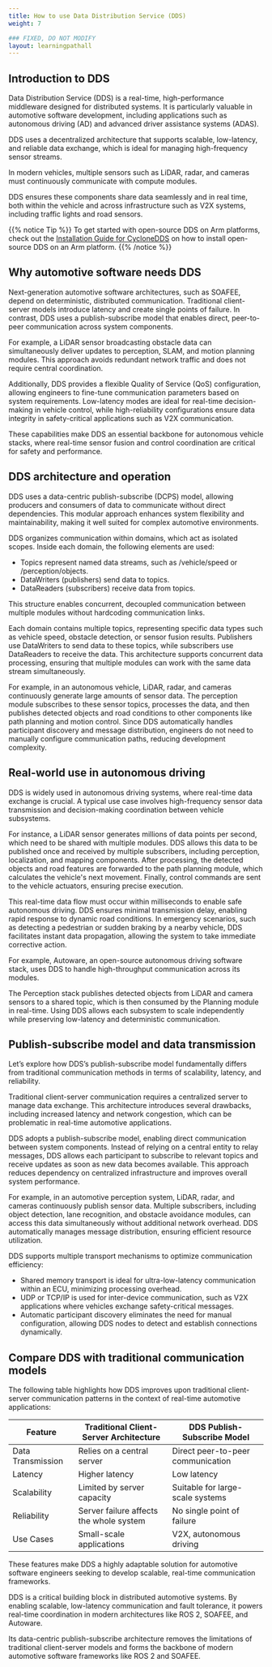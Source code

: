 ```yaml
---
title: How to use Data Distribution Service (DDS)
weight: 7

### FIXED, DO NOT MODIFY
layout: learningpathall
---
```


## Introduction to DDS
Data Distribution Service (DDS) is a real-time, high-performance middleware designed for distributed systems.
It is particularly valuable in automotive software development, including applications such as autonomous driving (AD) and advanced driver assistance systems (ADAS). 

DDS uses a decentralized architecture that supports scalable, low-latency, and reliable data exchange, which is ideal for managing high-frequency sensor streams.

In modern vehicles, multiple sensors such as LiDAR, radar, and cameras must continuously communicate with compute modules. 

DDS ensures these components share data seamlessly and in real time, both within the vehicle and across infrastructure such as V2X systems, including traffic lights and road sensors.

{{% notice Tip %}}
To get started with open-source DDS on Arm platforms, check out the [Installation Guide for CycloneDDS](https://learn.arm.com/install-guides/cyclonedds) on how to install open-source DDS on an Arm platform.
{{% /notice %}}


## Why automotive software needs DDS

Next-generation automotive software architectures, such as SOAFEE, depend on deterministic, distributed communication. Traditional client-server models introduce latency and create single points of failure. In contrast, DDS uses a publish-subscribe model that enables direct, peer-to-peer communication across system components.

For example, a LiDAR sensor broadcasting obstacle data can simultaneously deliver updates to perception, SLAM, and motion planning modules. This approach avoids redundant network traffic and does not require central coordination.

Additionally, DDS provides a flexible Quality of Service (QoS) configuration, allowing engineers to fine-tune communication parameters based on system requirements. Low-latency modes are ideal for real-time decision-making in vehicle control, while high-reliability configurations ensure data integrity in safety-critical applications such as V2X communication.

These capabilities make DDS an essential backbone for autonomous vehicle stacks, where real-time sensor fusion and control coordination are critical for safety and performance.

## DDS architecture and operation

DDS uses a data-centric publish-subscribe (DCPS) model, allowing producers and consumers of data to communicate without direct dependencies. This modular approach enhances system flexibility and maintainability, making it well suited for complex automotive environments.

DDS organizes communication within domains, which act as isolated scopes. Inside each domain, the following elements are used:
- Topics represent named data streams, such as /vehicle/speed or /perception/objects.
- DataWriters (publishers) send data to topics.
- DataReaders (subscribers) receive data from topics.

This structure enables concurrent, decoupled communication between multiple modules without hardcoding communication links.

Each domain contains multiple topics, representing specific data types such as vehicle speed, obstacle detection, or sensor fusion results. Publishers use DataWriters to send data to these topics, while subscribers use DataReaders to receive the data. This architecture supports concurrent data processing, ensuring that multiple modules can work with the same data stream simultaneously.

For example, in an autonomous vehicle, LiDAR, radar, and cameras continuously generate large amounts of sensor data. The perception module subscribes to these sensor topics, processes the data, and then publishes detected objects and road conditions to other components like path planning and motion control. Since DDS automatically handles participant discovery and message distribution, engineers do not need to manually configure communication paths, reducing development complexity.

## Real-world use in autonomous driving

DDS is widely used in autonomous driving systems, where real-time data exchange is crucial. A typical use case involves high-frequency sensor data transmission and decision-making coordination between vehicle subsystems.

For instance, a LiDAR sensor generates millions of data points per second, which need to be shared with multiple modules. DDS allows this data to be published once and received by multiple subscribers, including perception, localization, and mapping components. After processing, the detected objects and road features are forwarded to the path planning module, which calculates the vehicle's next movement. Finally, control commands are sent to the vehicle actuators, ensuring precise execution.

This real-time data flow must occur within milliseconds to enable safe autonomous driving. DDS ensures minimal transmission delay, enabling rapid response to dynamic road conditions. In emergency scenarios, such as detecting a pedestrian or sudden braking by a nearby vehicle, DDS facilitates instant data propagation, allowing the system to take immediate corrective action.

For example, Autoware, an open-source autonomous driving software stack, uses DDS to handle high-throughput communication across its modules. 

The Perception stack publishes detected objects from LiDAR and camera sensors to a shared topic, which is then consumed by the Planning module in real-time. Using DDS allows each subsystem to scale independently while preserving low-latency and deterministic communication.

## Publish-subscribe model and data transmission

Let’s explore how DDS’s publish-subscribe model fundamentally differs from traditional communication methods in terms of scalability, latency, and reliability.

Traditional client-server communication requires a centralized server to manage data exchange. This architecture introduces several drawbacks, including increased latency and network congestion, which can be problematic in real-time automotive applications.

DDS adopts a publish-subscribe model, enabling direct communication between system components. Instead of relying on a central entity to relay messages, DDS allows each participant to subscribe to relevant topics and receive updates as soon as new data becomes available. This approach reduces dependency on centralized infrastructure and improves overall system performance.

For example, in an automotive perception system, LiDAR, radar, and cameras continuously publish sensor data. Multiple subscribers, including object detection, lane recognition, and obstacle avoidance modules, can access this data simultaneously without additional network overhead. DDS automatically manages message distribution, ensuring efficient resource utilization.

DDS supports multiple transport mechanisms to optimize communication efficiency:
* Shared memory transport is ideal for ultra-low-latency communication within an ECU, minimizing processing overhead.
* UDP or TCP/IP is used for inter-device communication, such as V2X applications where vehicles exchange safety-critical messages.
* Automatic participant discovery eliminates the need for manual configuration, allowing DDS nodes to detect and establish connections dynamically.

## Compare DDS with traditional communication models

The following table highlights how DDS improves upon traditional client-server communication patterns in the context of real-time automotive applications:

| Feature              | Traditional Client-Server Architecture      | DDS Publish-Subscribe Model       |
|----------------------|--------------------------------------------|---------------------------        |
| Data Transmission    | Relies on a central server                 | Direct peer-to-peer communication |
| Latency              | Higher latency                             | Low latency                       |
| Scalability          | Limited by server capacity                 | Suitable for large-scale systems  |
| Reliability          | Server failure affects the whole system    | No single point of failure        |
| Use Cases            | Small-scale applications                   | V2X, autonomous driving           |

These features make DDS a highly adaptable solution for automotive software engineers seeking to develop scalable, real-time communication frameworks.

DDS is a critical building block in distributed automotive systems. By enabling scalable, low-latency communication and fault tolerance, it powers real-time coordination in modern architectures like ROS 2, SOAFEE, and Autoware.

Its data-centric publish-subscribe architecture removes the limitations of traditional client-server models and forms the backbone of modern automotive software frameworks like ROS 2 and SOAFEE.



